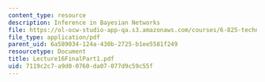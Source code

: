 ```yaml
---
content_type: resource
description: Inference in Bayesian Networks
file: https://ol-ocw-studio-app-qa.s3.amazonaws.com/courses/6-825-techniques-in-artificial-intelligence-sma-5504-fall-2002/7119c2c7a9d00760da07077d9c59c55f_Lecture16FinalPart1.pdf
file_type: application/pdf
parent_uid: 6a589034-124a-430b-2725-b1ee5581f249
resourcetype: Document
title: Lecture16FinalPart1.pdf
uid: 7119c2c7-a9d0-0760-da07-077d9c59c55f
---
```

